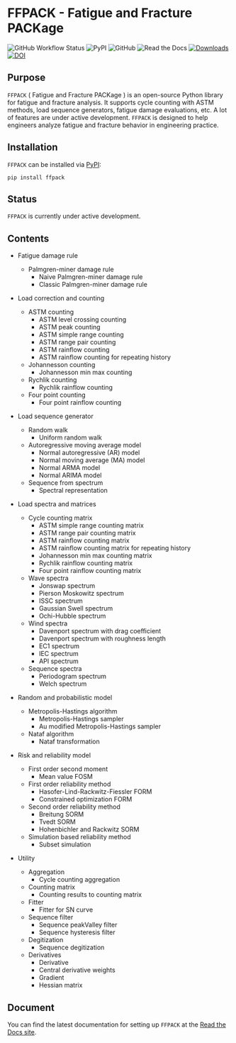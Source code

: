 # FFPACK - Fatigue and Fracture PACKage

![GitHub Workflow Status](https://img.shields.io/github/actions/workflow/status/dpzhuX/ffpack/python-package.yml?color=brightgreen&label=Test&logo=github&logoColor=white)
![PyPI](https://img.shields.io/pypi/v/ffpack?color=brightgreen&label=PyPI&logo=python&logoColor=white)
![GitHub](https://img.shields.io/github/license/dpzhuX/ffpack?color=brightgreen&label=License&logo=gnu&logoColor=white)
![Read the Docs](https://img.shields.io/readthedocs/ffpack?color=brigthgreen&label=Docs&logo=read%20the%20docs&logoColor=white)
[![Downloads](https://static.pepy.tech/personalized-badge/ffpack?period=total&units=international_system&left_color=grey&right_color=brightgreen&left_text=Downloads)](https://pepy.tech/project/ffpack)
[![DOI](https://img.shields.io/badge/DOI-10.5281/zenodo.7478424-blue.svg?logo=Buffer&logoColor=white)](https://doi.org/10.5281/zenodo.7478424)


## Purpose
`FFPACK` ( Fatigue and Fracture PACKage ) is an open-source Python library for fatigue and fracture analysis. It supports cycle counting with ASTM methods, load sequence generators, fatigue damage evaluations, etc. A lot of features are under active development. `FFPACK` is designed to help engineers analyze fatigue and fracture behavior in engineering practice.

## Installation

`FFPACK` can be installed via [PyPI](https://pypi.org/project/ffpack/):

```
pip install ffpack
```

## Status

`FFPACK` is currently under active development. 

## Contents

* Fatigue damage rule
    * Palmgren-miner damage rule
        * Naive Palmgren-miner damage rule
        * Classic Palmgren-miner damage rule

* Load correction and counting
    * ASTM counting
        * ASTM level crossing counting
        * ASTM peak counting
        * ASTM simple range counting
        * ASTM range pair counting
        * ASTM rainflow counting
        * ASTM rainflow counting for repeating history
    * Johannesson counting
        * Johannesson min max counting
    * Rychlik counting
        * Rychlik rainflow counting
    * Four point counting
        * Four point rainflow counting

* Load sequence generator
    * Random walk
        * Uniform random walk
    * Autoregressive moving average model
        * Normal autoregressive (AR) model
        * Normal moving average (MA) model
        * Normal ARMA model
        * Normal ARIMA model
    * Sequence from spectrum
        * Spectral representation

* Load spectra and matrices
    * Cycle counting matrix
        * ASTM simple range counting matrix
        * ASTM range pair counting matrix
        * ASTM rainflow counting matrix
        * ASTM rainflow counting matrix for repeating history
        * Johannesson min max counting matrix
        * Rychlik rainflow counting matrix
        * Four point rainflow counting matrix
    * Wave spectra
        * Jonswap spectrum
        * Pierson Moskowitz spectrum
        * ISSC spectrum
        * Gaussian Swell spectrum
        * Ochi-Hubble spectrum
    * Wind spectra
        * Davenport spectrum with drag coefficient
        * Davenport spectrum with roughness length
        * EC1 spectrum
        * IEC spectrum
        * API spectrum
    * Sequence spectra
        * Periodogram spectrum
        * Welch spectrum

* Random and probabilistic model
    * Metropolis-Hastings algorithm
        * Metropolis-Hastings sampler
        * Au modified Metropolis-Hastings sampler
    * Nataf algorithm
        * Nataf transformation

* Risk and reliability model
    * First order second moment
        * Mean value FOSM
    * First order reliability method
        * Hasofer-Lind-Rackwitz-Fiessler FORM
        * Constrained optimization FORM
    * Second order reliability method
        * Breitung SORM
        * Tvedt SORM
        * Hohenbichler and Rackwitz SORM
    * Simulation based reliability method
        * Subset simulation

* Utility 
    * Aggregation
        * Cycle counting aggregation
    * Counting matrix
        * Counting results to counting matrix
    * Fitter
        * Fitter for SN curve
    * Sequence filter
        * Sequence peakValley filter
        * Sequence hysteresis filter
    * Degitization
        * Sequence degitization
    * Derivatives
        * Derivative
        * Central derivative weights
        * Gradient
        * Hessian matrix

## Document

You can find the latest documentation for setting up `FFPACK` at the [Read the Docs site](https://ffpack.readthedocs.io/en/latest/).

